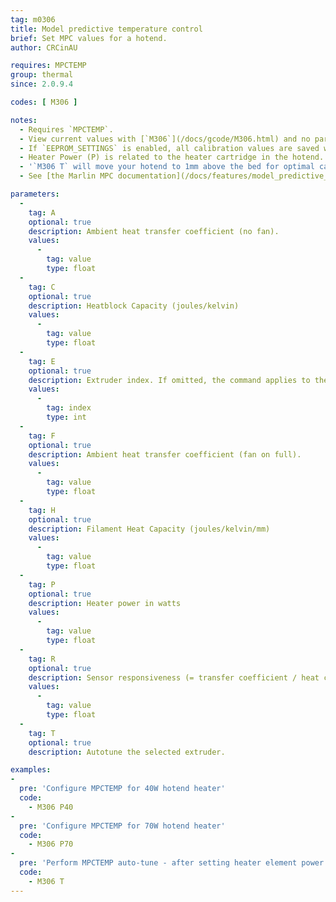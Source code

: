 ```yaml
---
tag: m0306
title: Model predictive temperature control
brief: Set MPC values for a hotend.
author: CRCinAU

requires: MPCTEMP
group: thermal
since: 2.0.9.4

codes: [ M306 ]

notes:
  - Requires `MPCTEMP`.
  - View current values with [`M306`](/docs/gcode/M306.html) and no parameters.
  - If `EEPROM_SETTINGS` is enabled, all calibration values are saved with [`M500`](/docs/gcode/M500.html), loaded with [`M501`](/docs/gcode/M501.html), and reset with [`M502`](/docs/gcode/M502.html).
  - Heater Power (P) is related to the heater cartridge in the hotend. Most printers have 30 or 40 watt heaters.
  - '`M306 T` will move your hotend to 1mm above the bed for optimal calibration. You should ensure your hotend and print bed are free from debris before running an auto-tune.'
  - See [the Marlin MPC documentation](/docs/features/model_predictive_control.html) for more information about MPC parameters.

parameters:
  -
    tag: A
    optional: true
    description: Ambient heat transfer coefficient (no fan).
    values:
      -
        tag: value
        type: float
  -
    tag: C
    optional: true
    description: Heatblock Capacity (joules/kelvin)
    values:
      -
        tag: value
        type: float
  -
    tag: E
    optional: true
    description: Extruder index. If omitted, the command applies to the active extruder.
    values:
      -
        tag: index
        type: int
  -
    tag: F
    optional: true
    description: Ambient heat transfer coefficient (fan on full).
    values:
      -
        tag: value
        type: float
  -
    tag: H
    optional: true
    description: Filament Heat Capacity (joules/kelvin/mm)
    values:
      -
        tag: value
        type: float
  -
    tag: P
    optional: true
    description: Heater power in watts
    values:
      -
        tag: value
        type: float
  -
    tag: R
    optional: true
    description: Sensor responsiveness (= transfer coefficient / heat capacity).
    values:
      -
        tag: value
        type: float
  -
    tag: T
    optional: true
    description: Autotune the selected extruder.

examples:
-
  pre: 'Configure MPCTEMP for 40W hotend heater'
  code:
    - M306 P40
-
  pre: 'Configure MPCTEMP for 70W hotend heater'
  code:
    - M306 P70
-
  pre: 'Perform MPCTEMP auto-tune - after setting heater element power'
  code:
    - M306 T
---
```

